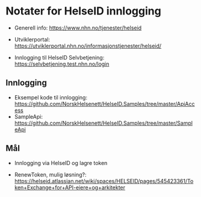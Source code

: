 # Notater for HelseID innlogging

- Generell info: https://www.nhn.no/tjenester/helseid

- Utviklerportal: https://utviklerportal.nhn.no/informasjonstjenester/helseid/

- Innlogging til HelseID Selvbetjening: https://selvbetjening.test.nhn.no/login


## Innlogging
- Eksempel kode til innlogging: https://github.com/NorskHelsenett/HelseID.Samples/tree/master/ApiAccess
- SampleApi: https://github.com/NorskHelsenett/HelseID.Samples/tree/master/SampleApi


## Mål

- Innlogging via HelseID og lagre token

- RenewToken, mulig løsning?: https://helseid.atlassian.net/wiki/spaces/HELSEID/pages/545423361/Token+Exchange+for+API-eiere+og+arkitekter
